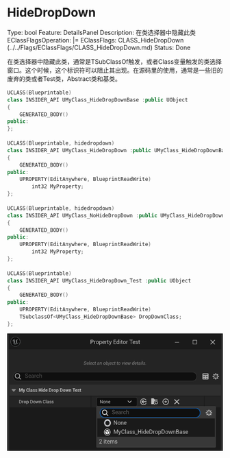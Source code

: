 # HideDropDown

Type: bool
Feature: DetailsPanel
Description: 在类选择器中隐藏此类
EClassFlagsOperation: |=
EClassFlags: CLASS_HideDropDown (../../Flags/EClassFlags/CLASS_HideDropDown.md)
Status: Done

在类选择器中隐藏此类，通常是TSubClassOf触发，或者Class变量触发的类选择窗口。这个时候，这个标识符可以阻止其出现。在源码里的使用，通常是一些旧的废弃的类或者Test类，Abstract类和基类。

```cpp
UCLASS(Blueprintable)
class INSIDER_API UMyClass_HideDropDownBase :public UObject
{
	GENERATED_BODY()
public:
};

UCLASS(Blueprintable, hidedropdown)
class INSIDER_API UMyClass_HideDropDown :public UMyClass_HideDropDownBase
{
	GENERATED_BODY()
public:
	UPROPERTY(EditAnywhere, BlueprintReadWrite)
		int32 MyProperty;
};

UCLASS(Blueprintable, hidedropdown)
class INSIDER_API UMyClass_NoHideDropDown :public UMyClass_HideDropDownBase
{
	GENERATED_BODY()
public:
	UPROPERTY(EditAnywhere, BlueprintReadWrite)
		int32 MyProperty;
};

UCLASS(Blueprintable)
class INSIDER_API UMyClass_HideDropDown_Test :public UObject
{
	GENERATED_BODY()
public:
	UPROPERTY(EditAnywhere, BlueprintReadWrite)
	TSubclassOf<UMyClass_HideDropDownBase> DropDownClass;
};
```

![Untitled](HideDropDown/Untitled.png)